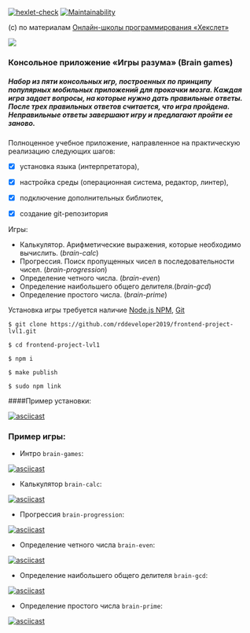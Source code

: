 [![hexlet-check](https://github.com/rddeveloper2019/frontend-project-lvl1/actions/workflows/hexlet-check.yml/badge.svg)](https://github.com/rddeveloper2019/frontend-project-lvl1/actions/workflows/hexlet-check.yml) [![Maintainability](https://api.codeclimate.com/v1/badges/0a641c1278050171e65d/maintainability)](https://codeclimate.com/github/rddeveloper2019/frontend-project-lvl1)

(с) по материалам [Онлайн-школы программирования «Хекслет»](https://ru.hexlet.io/)

![](https://github.com/rddeveloper2019/rddeveloper2019.github.io/blob/main/brain-games.jpg?raw=true)

### Консольное приложение «Игры разума» (Brain games)
##### Набор из пяти консольных игр, построенных по принципу популярных мобильных приложений для прокачки мозга. Каждая игра задает вопросы, на которые нужно дать правильные ответы. После трех правильных ответов считается, что игра пройдена. Неправильные ответы завершают игру и предлагают пройти ее заново. 


Полноценное учебное приложение, направленное на практическую реализацию следующих шагов:

- [x] установка языка (интерпретатора), 
- [x] настройка среды (операционная система, редактор, линтер), 
- [x] подключение дополнительных библиотек, 
- [x] создание git-репозитория


Игры:

 - Калькулятор. Арифметические выражения, которые необходимо вычислить. (*brain-calc*)
 - Прогрессия. Поиск пропущенных чисел в последовательности чисел. (*brain-progression*)
 - Определение четного числа. (*brain-even*)
 - Определение наибольшего общего делителя.(*brain-gcd*)
 - Определение простого числа. (*brain-prime*)


 Установка  игры требуется наличие  [Node.js  NPM](https://nodejs.org/en/),  [Git](https://git-scm.com/)
 
 `$ git clone https://github.com/rddeveloper2019/frontend-project-lvl1.git`
 
`$ cd frontend-project-lvl1`

`$ npm i`

`$ make publish`

`$ sudo npm link`

####Пример установки:

[![asciicast](https://asciinema.org/a/SsOOR0HQsxnxS8UMeMEv8Z9r3.svg)](https://asciinema.org/a/SsOOR0HQsxnxS8UMeMEv8Z9r3)

### Пример игры:

 - Интро  `brain-games`:

[![asciicast](https://asciinema.org/a/vaagyOUPgNhkI0TKYqG9KoOki.svg)](https://asciinema.org/a/vaagyOUPgNhkI0TKYqG9KoOki)

 - Калькулятор  `brain-calc`:

[![asciicast](https://asciinema.org/a/2v9IZdG9DitEijGIfvkb2nrkE.svg)](https://asciinema.org/a/2v9IZdG9DitEijGIfvkb2nrkE)

 - Прогрессия `brain-progression`:

[![asciicast](https://asciinema.org/a/lJ0KW5Hjr4C4LDCDk85LxxJDM.svg)](https://asciinema.org/a/lJ0KW5Hjr4C4LDCDk85LxxJDM)


 - Определение четного числа `brain-even`:

[![asciicast](https://asciinema.org/a/qXgTcSuJcJTc4pnn2CBn6aaND.svg)](https://asciinema.org/a/qXgTcSuJcJTc4pnn2CBn6aaND)

 - Определение наибольшего общего делителя `brain-gcd`:

[![asciicast](https://asciinema.org/a/S26xpqvO5Jj8hxKZspoFlFKPM.svg)](https://asciinema.org/a/S26xpqvO5Jj8hxKZspoFlFKPM)

 - Определение простого числа `brain-prime`:

[![asciicast](https://asciinema.org/a/hdvOYJWf5VCSGKoc9WkQ3NBcp.svg)](https://asciinema.org/a/hdvOYJWf5VCSGKoc9WkQ3NBcp)


